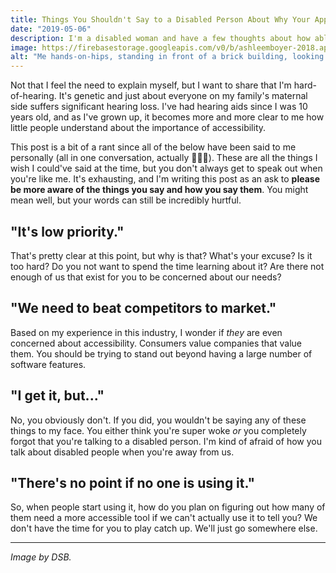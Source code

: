 ```yaml
---
title: Things You Shouldn't Say to a Disabled Person About Why Your App Isn't Accessible
date: "2019-05-06"
description: I'm a disabled woman and have a few thoughts about how able-bodied people speak to people like me about accessibility.
image: https://firebasestorage.googleapis.com/v0/b/ashleemboyer-2018.appspot.com/o/images%2Fno.jpg?alt=media&token=11530a14-26de-46b4-b290-1ecaf939e4ff
alt: "Me hands-on-hips, standing in front of a brick building, looking sassily at the word No painted in large yellow letters."
---
```


Not that I feel the need to explain myself, but I want to share that I'm hard-of-hearing. It's genetic and just about everyone on my family's maternal side suffers significant hearing loss. I've had hearing aids since I was 10 years old, and as I've grown up, it becomes more and more clear to me how little people understand about the importance of accessibility.

This post is a bit of a rant since all of the below have been said to me personally (all in one conversation, actually 🤦🏼‍♀️). These are all the things I wish I could've said at the time, but you don't always get to speak out when you're like me. It's exhausting, and I'm writing this post as an ask to **please be more aware of the things you say and how you say them**. You might mean well, but your words can still be incredibly hurtful.

## "It's low priority."

That's pretty clear at this point, but why is that? What's your excuse? Is it too hard? Do you not want to spend the time learning about it? Are there not enough of us that exist for you to be concerned about our needs?

## "We need to beat competitors to market."

Based on my experience in this industry, I wonder if _they_ are even concerned about accessibility. Consumers value companies that value them. You should be trying to stand out beyond having a large number of software features.

## "I get it, but..."

No, you obviously don't. If you did, you wouldn't be saying any of these things to my face. You either think you're super woke _or_ you completely forgot that you're talking to a disabled person. I'm kind of afraid of how you talk about disabled people when you're away from us.

## "There's no point if no one is using it."

So, when people start using it, how do you plan on figuring out how many of them need a more accessible tool if we can't actually use it to tell you? We don't have the time for you to play catch up. We'll just go somewhere else.

---

_Image by DSB._
